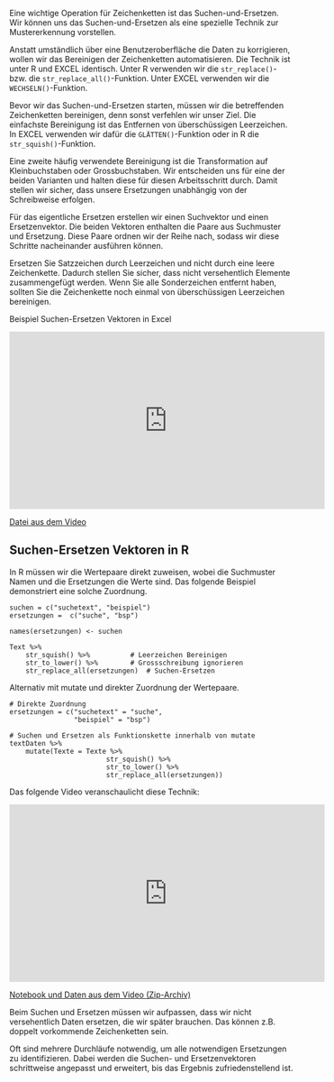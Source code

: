 Eine  wichtige Operation für Zeichenketten ist das Suchen-und-Ersetzen. Wir können uns das Suchen-und-Ersetzen als eine spezielle Technik zur Mustererkennung vorstellen.

Anstatt umständlich über eine Benutzeroberfläche die Daten zu korrigieren, wollen wir das Bereinigen der Zeichenketten automatisieren. Die Technik ist unter R und EXCEL identisch. Unter R verwenden wir die `str_replace()`- bzw. die `str_replace_all()`-Funktion. Unter EXCEL verwenden wir die `WECHSELN()`-Funktion. 

Bevor wir das Suchen-und-Ersetzen starten, müssen wir die betreffenden Zeichenketten bereinigen, denn sonst verfehlen wir unser Ziel. Die einfachste Bereinigung ist das Entfernen von überschüssigen Leerzeichen. In EXCEL verwenden wir dafür die `GLÄTTEN()`-Funktion oder in R die `str_squish()`-Funktion.

Eine zweite häufig verwendete Bereinigung ist die Transformation auf Kleinbuchstaben oder Grossbuchstaben. Wir entscheiden uns für eine der beiden Varianten und halten diese für diesen Arbeitsschritt durch. Damit stellen wir sicher, dass unsere Ersetzungen unabhängig von der Schreibweise erfolgen.

Für das eigentliche Ersetzen erstellen wir einen Suchvektor und einen Ersetzenvektor. Die beiden Vektoren enthalten die Paare aus Suchmuster und Ersetzung. Diese Paare ordnen wir der Reihe nach, sodass wir diese Schritte nacheinander ausführen können. 

<p class="alert alert-info">
Ersetzen Sie Satzzeichen durch Leerzeichen und nicht durch eine leere Zeichenkette. Dadurch stellen Sie sicher, dass nicht versehentlich Elemente zusammengefügt werden. Wenn Sie alle Sonderzeichen entfernt haben, sollten Sie die Zeichenkette noch einmal von überschüssigen Leerzeichen bereinigen.
</p>

Beispiel Suchen-Ersetzen Vektoren in Excel 

<iframe width="560" height="315" src="https://www.youtube-nocookie.com/embed/gkPKbKn2zIU" frameborder="0" allow="accelerometer; autoplay; clipboard-write; encrypted-media; gyroscope; picture-in-picture" allowfullscreen></iframe>

<a href="https://moodle.zhaw.ch/mod/resource/view.php?id=544716"><p class="btn btn-primary"><i class="fa fa-lg fa-download"></i> Datei aus dem Video</p></a>

## Suchen-Ersetzen Vektoren in R

In R müssen wir die Wertepaare direkt zuweisen, wobei die Suchmuster Namen und die Ersetzungen die Werte sind. Das folgende Beispiel demonstriert eine solche Zuordnung. 

```
suchen = c("suchetext", "beispiel")
ersetzungen =  c("suche", "bsp")

names(ersetzungen) <- suchen

Text %>% 
    str_squish() %>%          # Leerzeichen Bereinigen
    str_to_lower() %>%        # Grossschreibung ignorieren
    str_replace_all(ersetzungen)  # Suchen-Ersetzen
```

Alternativ mit mutate und direkter Zuordnung der Wertepaare.

```
# Direkte Zuordnung
ersetzungen = c("suchetext" = "suche", 
                "beispiel" = "bsp")

# Suchen und Ersetzen als Funktionskette innerhalb von mutate
textDaten %>% 
    mutate(Texte = Texte %>% 
                        str_squish() %>% 
                        str_to_lower() %>% 
                        str_replace_all(ersetzungen))
```


Das folgende Video veranschaulicht diese Technik:

<iframe width="560" height="315" src="https://www.youtube-nocookie.com/embed/Ev20b0-woqk" frameborder="0" allow="accelerometer; autoplay; clipboard-write; encrypted-media; gyroscope; picture-in-picture" allowfullscreen></iframe>

<a href="https://moodle.zhaw.ch/mod/resource/view.php?id=544720"><p class="btn btn-primary"><i class="fa fa-lg fa-download"></i> Notebook und Daten aus dem Video (Zip-Archiv)</p></a>


<p class="alert alert-warning">Beim Suchen und Ersetzen müssen wir aufpassen, dass wir nicht versehentlich Daten ersetzen, die wir später brauchen. Das können z.B. doppelt vorkommende Zeichenketten sein.</p>

<p class="alert alert-info">Oft sind mehrere Durchläufe notwendig, um alle notwendigen Ersetzungen zu identifizieren. Dabei werden die Suchen- und Ersetzenvektoren schrittweise angepasst und erweitert, bis das Ergebnis zufriedenstellend ist.</p>

